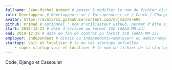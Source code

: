 ```yaml
---
fullname: Jean-Michel Armand # penser à modifier le nom du fichier ci-dessus en prenom.nom.md !
role: Développeur # Développeu·r·se / Intrapreneu·r·se / Coach / Chargé de développement / ...
avatar: https://avatars3.githubusercontent.com/mrjmad?s=600
github: mrjmad # optionnel : nom d'utilisateur GitHub, permet d'être ajouté automatiquement à l'organisation GitHub betagouv
start: 2018-12-21 # date d'arrivée au format ISO (AAAA-MM-JJ)
end: 2019-12-25 # date de fin de contrat au format ISO (AAAA-MM-JJ)
employer: independent # dinsic ou independent/<employer> ou admin/<employer> ou service/octo
startups: Voir et localiser # ta ou tes startups actuelles
    - super_startup voir-et-localiser # le nom du fichier de la startup dans le répertoire /content/_startups/ sans l'extension .md
---
```


Code, Django et Cassoulet
